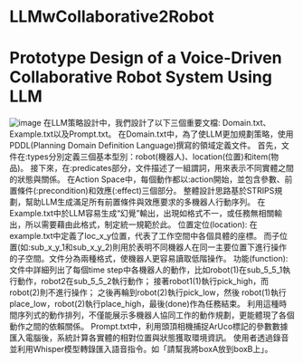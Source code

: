 # LLMwCollaborative2Robot
# Prototype Design of a Voice-Driven Collaborative Robot System Using LLM
![image](https://github.com/user-attachments/assets/c36b18b0-e051-445e-bd65-31edc820a62e)
在LLM策略設計中，我們設計了以下三個重要文檔: Domain.txt、Example.txt以及Prompt.txt。
在Domain.txt中，為了使LLM更加規劃策略，使用PDDL(Planning Domain Definition Language)撰寫的領域定義文件。
    首先，文件在:types分別定義三個基本型別：robot(機器人)、location(位置)和item(物品)。
    接下來，在:predicates部分，文件描述了一組謂詞，用來表示不同實體之間的狀態與關係。
    在Action Space中，每個動作都以:action開始，並包含參數、前置條件(:precondition)和效應(:effect)三個部分。
    整體設計思路基於STRIPS規劃，幫助LLM生成滿足所有前置條件與效應要求的多機器人行動序列。
在Example.txt中於LLM容易生成“幻覺”輸出，出現如格式不一，或任務無相關輸出，所以需要藉由此格式，制定統一規範於此。
位置定位(location):
    在example.txt中定義了loc_x_y位置，代表了工作空間中各個具體的座標。
    而子位置(如:sub_x_y_1和sub_x_y_2)則用於表明不同機器人在同一主要位置下進行操作的子空間。文件分為兩種格式，使機器人更容易讀取低階操作。
功能(function):
    文件中詳細列出了每個time step中各機器人的動作，比如robot(1)在sub_5_5_1執行動作，robot2在sub_5_5_2執行動作；
    接著robot1(1)執行pick_high，而robot(2)則不進行操作；
    之後再輪到robot(2)執行pick_low，然後 robot(1)執行place_low，robot(2)執行place_high，最後(done)作為任務結束。
    利用這種時間序列式的動作排列，不僅能展示多機器人協同工作的動作規劃，更能體現了各個動作之間的依賴關係。
Prompt.txt中，利用頭頂相機捕捉ArUco標記的參數數據匯入電腦後，系統計算各實體的相對位置與狀態獲取環境資訊。
    使用者透過錄音並利用Whisper模型轉錄匯入語音指令。如「請幫我將boxA放到boxB上」。
